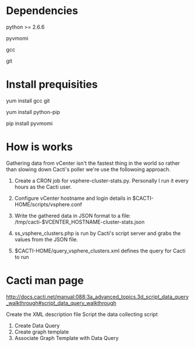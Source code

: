 

Dependencies
===========
python >= 2.6.6

pyvmomi

gcc

git


Install prequisities
====================
yum install gcc git

yum install python-pip

pip install pyvmomi


How is works
===========
Gathering data from vCenter isn't the fastest thing in the world so rather than slowing down Cacti's poller we're use the followoing approach.

1. Create a CRON job for vsphere-cluster-stats.py. Personally I run it every hours as the Cacti user.

2. Configure vCenter hostname and login details in $CACTI-HOME/scripts/vsphere.conf

3. Write the gathered data in JSON format to a file: /tmp/cacti-$VCENTER_HOSTNAME-cluster-stats.json

4. ss_vsphere_clusters.php is run by Cacti's script server and grabs the values from the JSON file. 

5. $CACTI-HOME/query_vsphere_clusters.xml defines the query for Cacti to run


Cacti man page
==============
http://docs.cacti.net/manual:088:3a_advanced_topics.3d_script_data_query_walkthrough#script_data_query_walkthrough

Create the XML description file
Script the data collecting script

1. Create Data Query
2. Create graph template
3. Associate Graph Template with Data Query
